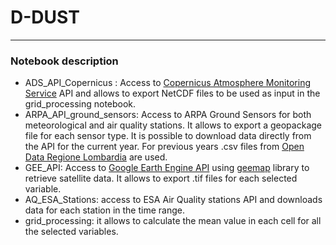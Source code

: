 # D-DUST
---
### Notebook description
- ADS_API_Copernicus : Access to [Copernicus Atmosphere Monitoring Service](https://atmosphere.copernicus.eu/data) API and allows to export NetCDF files to be used as input in the grid_processing notebook.
- ARPA_API_ground_sensors: Access to ARPA Ground Sensors for both meteorological and air quality stations. It allows to export a geopackage file for each sensor type. It is possible to download data directly from the API for the current year. For previous years .csv files from [Open Data Regione Lombardia](https://www.dati.lombardia.it/) are used.
- GEE_API: Access to [Google Earth Engine API](https://developers.google.com/earth-engine/datasets) using [geemap](https://geemap.org/) library to retrieve satellite data. It allows to export .tif files for each selected variable.
- AQ_ESA_Stations: access to ESA Air Quality stations API and downloads data for each station in the time range.
- grid_processing: it allows to calculate the mean value in each cell for all the selected variables.

